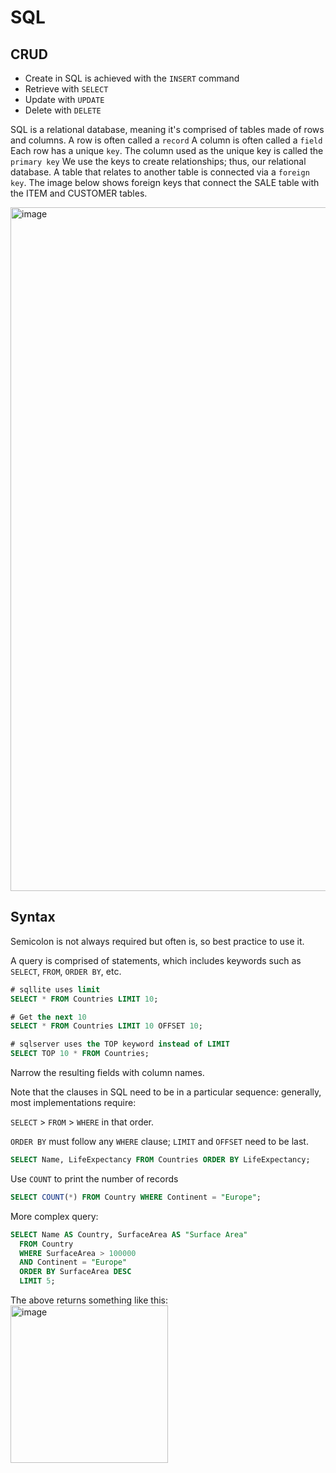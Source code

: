 # SQL

## CRUD
- Create in SQL is achieved with the `INSERT` command
- Retrieve with `SELECT`
- Update with `UPDATE`
- Delete with `DELETE`

SQL is a relational database, meaning it's comprised of tables made of rows and columns. 
A row is often called a `record`
A column is often called a `field`
Each row has a unique `key`. The column used as the unique key is called the `primary key`
We use the keys to create relationships; thus, our relational database.
A table that relates to another table is connected via a `foreign key`. The image below shows foreign keys that connect the SALE table with the ITEM and CUSTOMER tables.

<img width="1094" alt="image" src="https://user-images.githubusercontent.com/2437758/171489555-2ca17cc0-b82c-4656-b875-bd7641765a55.png">

## Syntax
Semicolon is not always required but often is, so best practice to use it.

A query is comprised of statements, which includes keywords such as `SELECT`, `FROM`, `ORDER BY`, etc.

```sql
# sqllite uses limit
SELECT * FROM Countries LIMIT 10;

# Get the next 10
SELECT * FROM Countries LIMIT 10 OFFSET 10;

# sqlserver uses the TOP keyword instead of LIMIT 
SELECT TOP 10 * FROM Countries;
```
Narrow the resulting fields with column names. 

Note that the clauses in SQL need to be in a particular sequence: generally, most implementations require:

`SELECT` > `FROM` > `WHERE` in that order.

`ORDER BY` must follow any `WHERE` clause; `LIMIT` and `OFFSET` need to be last.
```sql
SELECT Name, LifeExpectancy FROM Countries ORDER BY LifeExpectancy;
```

Use `COUNT` to print the number of records
```sql
SELECT COUNT(*) FROM Country WHERE Continent = "Europe";
```

More complex query:
```sql
SELECT Name AS Country, SurfaceArea AS "Surface Area" 
  FROM Country 
  WHERE SurfaceArea > 100000 
  AND Continent = "Europe" 
  ORDER BY SurfaceArea DESC
  LIMIT 5;
```
The above returns something like this:
<img width="252" alt="image" src="https://user-images.githubusercontent.com/2437758/171496647-e6ab6d7f-055e-4a75-bf69-f60fa12b51e7.png">
